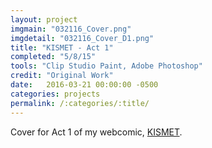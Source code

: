 ```yaml
---
layout: project
imgmain: "032116_Cover.png"
imgdetail: "032116_Cover_D1.png"
title: "KISMET - Act 1"
completed: "5/8/15"
tools: "Clip Studio Paint, Adobe Photoshop"
credit: "Original Work"
date:   2016-03-21 00:00:00 -0500
categories: projects
permalink: /:categories/:title/
---
```

Cover for Act 1 of my webcomic, <a href="http://www.kismet-comic.com">KISMET</a>.
